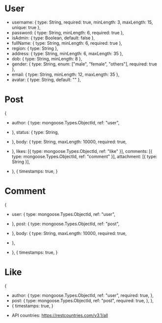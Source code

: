 <!-- Database -->

# User

-  username: { type: String, required: true, minLength: 3, maxLength: 15, unique: true },
-  password: { type: String, minLength: 6, required: true },
-  isAdmin: { type: Boolean, default: false },
-  fullName: { type: String, minLength: 6, required: true },
-  region: { type: String },
-  address: { type: String, minLength: 6, maxLength: 35 },
-  dob: { type: String, minLength: 8 },
-  gender: { type: String, enum: ["male", "female", "others"], required: true },
-  email: { type: String, minLength: 12, maxLength: 35 },
-  avatar: { type: String, default: "" },

# Post

{

-  author: {
   type: mongoose.Types.ObjectId,
   ref: "user",

-  },
   status: {
   type: String,
-  },
   body: {
   type: String,
   maxLength: 10000,
   required: true,
-  },
   likes: [{ type: mongoose.Types.ObjectId, ref: "like" }],
   comments: [{ type: mongoose.Types.ObjectId, ref: "comment" }],
   attachment: [{ type: String }],
-  },
   {
   timestamps: true,
   }

# Comment

{

-  user: {
   type: mongoose.Types.ObjectId,
   ref: "user",

-  },
   post: {
   type: mongoose.Types.ObjectId,
   ref: "post",
-  },
   body: {
   type: String,
   maxLength: 10000,
   required: true,
-  },
-  },
   {
   timestamps: true,
   }

# Like

{

-  author: {
   type: mongoose.Types.ObjectId,
   ref: "user",
   required: true,
   },
-  post: {
   type: mongoose.Types.ObjectId,
   ref: "post",
   required: true,
   },
   },
-  {
   timestamps: true,
   }

<!-- API -->

-  API countries: https://restcountries.com/v3.1/all
